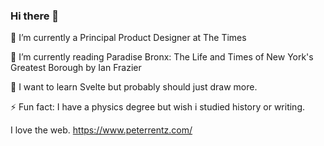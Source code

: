 ### Hi there 👋

🔭 I’m currently a Principal Product Designer at The Times 

🌱 I’m currently reading Paradise Bronx: The Life and Times of New York's Greatest Borough by Ian Frazier

🧰 I want to learn Svelte but probably should just draw more.

⚡ Fun fact: I have a physics degree but wish i studied history or writing.

I love the web. https://www.peterrentz.com/

<!--
**peterrentz/peterrentz** is a ✨ _special_ ✨ repository because its `README.md` (this file) appears on your GitHub profile.

Here are some ideas to get you started:

- 🔭 I’m currently working on ...
- 🌱 I’m currently learning ...
- 👯 I’m looking to collaborate on ...
- 🤔 I’m looking for help with ...
- 💬 Ask me about ...
- 📫 How to reach me: ...
- 😄 Pronouns: ...
- ⚡ Fun fact: ...
-->
